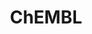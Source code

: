 ---
bigquery: https://console.cloud.google.com/bigquery?p=patents-public-data&d=ebi_chembl&page=dataset
citation: '"The ChEMBL database in 2017." Anna Gaulton, Anne Hersey, Michał Nowotka,
  A Patrícia Bento, Jon Chambers, David Mendez, Prudence Mutowo, Francis Atkinson,
  Louisa J Bellis, Elena Cibrián-Uhalte, Mark Davies, Nathan Dedman, Anneli Karlsson,
  María Paula Magariños, John P Overington, George Papadatos, Ines Smit, Andrew R
  Leach Nucleic acids Research (2017) 45 (Database Issue), D945-D954'
contributors: European Bioinformatics Institute
cost: None
description: ChEMBL Data is a manually curated database of small molecules used in
  drug discovery, including information about existing patented drugs.
documentation: 'schema: https://www.ebi.ac.uk/chembl/db_schema


  '
last_edit: Mon, 04 Apr 2022 19:07:30 GMT
location: https://console.cloud.google.com/marketplace/product/google_patents_public_datasets/chembl
maintained_by: EMBL-EBI, an outstation of European Molecular Biology Laboratory
related_publications: '

  ChEMBL: towards direct deposition of bioassay data.


  Mendez D, Gaulton A, Bento AP, Chambers J, De Veij M, Félix E, Magariños MP, Mosquera
  JF, Mutowo P, Nowotka M, Gordillo-Marañón M, Hunter F, Junco L, Mugumbate G, Rodriguez-Lopez
  M, Atkinson F, Bosc N, Radoux CJ, Segura-Cabrera A, Hersey A, Leach AR.


  — Nucleic Acids Res. 2019; 47(D1):D930-D940. doi: 10.1093/nar/gky1075

  '
schema_fields: '[''direct_interaction'', ''target_mapping'', ''aromatic_rings'', ''relationship'',
  ''authors'', ''description'', ''mw_freebase'', ''heavy_atoms'', ''assay_id'', ''bao_id'',
  ''hrac_class_id'', ''cidx'', ''chebi_par_id'', ''stat'', ''confidence_score'', ''cell_ontology_id'',
  ''updated_on'', ''db_version'', ''journal'', ''parenteral'', ''assay_strain'', ''compd_id'',
  ''parameter_type'', ''orig_description'', ''standard_text_value'', ''trade_name'',
  ''annotation'', ''published_units'', ''actsm_id'', ''mesh_heading'', ''assay_tax_id'',
  ''assay_class_id'', ''targcomp_id'', ''bao_endpoint'', ''uo_units'', ''full_mwt'',
  ''chembl_id'', ''patent_use_code'', ''usan_substem'', ''hba'', ''comp_go_id'', ''name'',
  ''cpd_str_alert_id'', ''level4_description'', ''mec_id'', ''ro3_pass'', ''last_page'',
  ''mechanism_comment'', ''activity_comment'', ''major_class'', ''accession'', ''assay_organism'',
  ''ref_type'', ''enzyme_name'', ''aidx'', ''polymer_flag'', ''max_phase'', ''drug_substance_flag'',
  ''result_flag'', ''cx_most_apka'', ''psa'', ''molfile'', ''idx'', ''inorganic_flag'',
  ''warning_type'', ''num_ro5_violations'', ''ref_url'', ''product_id'', ''acd_most_apka'',
  ''natural_product'', ''targrel_id'', ''prediction_method'', ''domain_id'', ''log_id'',
  ''qed_weighted'', ''usan_stem_id'', ''molregno'', ''co_stem_id'', ''frac_class_id'',
  ''drugind_id'', ''usan_year'', ''metref_id'', ''toid'', ''hba_lipinski'', ''usan_stem_definition'',
  ''l5'', ''standard_type'', ''formulation_id'', ''src_description'', ''efo_term'',
  ''year'', ''smarts'', ''usan_stem'', ''component_type'', ''mutation'', ''label'',
  ''warning_class'', ''abstract'', ''source'', ''level1_description'', ''parent_id'',
  ''level3_description'', ''published_type'', ''updated_by'', ''species_group_flag'',
  ''num_lipinski_ro5_violations'', ''warnref_id'', ''issue'', ''sequence'', ''first_page'',
  ''mol_irac_id'', ''prod_pat_id'', ''sequence_md5sum'', ''standard_upper_value'',
  ''protein_class_id'', ''doc_type'', ''oc_id'', ''relationship_type'', ''mc_tax_id'',
  ''irac_code'', ''entity_type'', ''uberon_id'', ''data_validity_comment'', ''biocomp_id'',
  ''src_id'', ''assay_type'', ''ass_cls_map_id'', ''ddd_id'', ''std_act_id'', ''withdrawn_flag'',
  ''level1'', ''withdrawn_class'', ''research_stem'', ''who_name'', ''l4'', ''cell_source_organism'',
  ''standard_flag'', ''standard_inchi'', ''level3'', ''efo_id'', ''cell_source_tissue'',
  ''canonical_smiles'', ''definition'', ''l2'', ''cx_logd'', ''who_extra'', ''standard_value'',
  ''withdrawn_reason'', ''substrate_record_id'', ''tax_id'', ''prodrug'', ''assay_tissue'',
  ''downgraded'', ''alogp'', ''text_value'', ''ap_id'', ''curated_by'', ''db_source'',
  ''tid'', ''cell_id'', ''helm_notation'', ''availability_type'', ''variant_id'',
  ''rtb'', ''bao_format'', ''end_position'', ''mol_hrac_id'', ''drug_product_flag'',
  ''alert_id'', ''homologue'', ''assay_cell_type'', ''mc_target_accession'', ''target_type'',
  ''molecule_type'', ''mw_monoisotopic'', ''class_type'', ''tid_fixed'', ''protclasssyn_id'',
  ''curation_comment'', ''molsyn_id'', ''delist_flag'', ''parent_type'', ''bto_id'',
  ''assay_param_id'', ''bei'', ''cx_logp'', ''sei'', ''withdrawn_year'', ''indref_id'',
  ''mol_atc_id'', ''mc_target_name'', ''therapeutic_flag'', ''l8'', ''l3'', ''ridx'',
  ''cell_description'', ''level2_description'', ''compound_key'', ''assay_desc'',
  ''upper_value'', ''organism'', ''smid'', ''target_desc'', ''structure_type'', ''nda_type'',
  ''l6'', ''submission_date'', ''parent_go_id'', ''site_id'', ''start_position'',
  ''caloha_id'', ''pathway_key'', ''tbl'', ''subgroup'', ''related_tid'', ''isoform'',
  ''entity_id'', ''indication_class'', ''mc_organism'', ''molecular_mechanism'', ''approval_date'',
  ''warning_year'', ''protein_class_synonym'', ''stem'', ''domain_name'', ''relation'',
  ''assay_subcellular_fraction'', ''job_id'', ''predbind_id'', ''hbd_lipinski'', ''site_name'',
  ''mechanism_of_action'', ''frac_code'', ''innovator_company'', ''alert_set_id'',
  ''set_name'', ''hbd'', ''potential_duplicate'', ''first_in_class'', ''strength'',
  ''component_synonym'', ''confidence'', ''units'', ''src_compound_id'', ''path'',
  ''published_value'', ''relationship_desc'', ''country'', ''title'', ''ddd_admr'',
  ''cellosaurus_id'', ''acd_logp'', ''doc_id'', ''qudt_units'', ''max_phase_for_ind'',
  ''creation_date'', ''volume'', ''record_id'', ''selectivity_comment'', ''compsyn_id'',
  ''source_domain_id'', ''ddd_units'', ''standard_relation'', ''route'', ''mol_frac_id'',
  ''mc_target_type'', ''hrac_code'', ''patent_id'', ''previous_company'', ''ad_type'',
  ''sitecomp_id'', ''cx_most_bpka'', ''normal_range_max'', ''activity_id'', ''chirality'',
  ''ddd_comment'', ''warning_country'', ''cell_name'', ''cl_lincs_id'', ''first_approval'',
  ''parent_molregno'', ''last_active'', ''level5'', ''src_assay_id'', ''standard_units'',
  ''standard_inchi_key'', ''assay_category'', ''clo_id'', ''compound_name'', ''dosed_ingredient'',
  ''action_type'', ''warning_description'', ''aspect'', ''publication_number'', ''rgid'',
  ''lle'', ''comp_class_id'', ''met_conversion'', ''dosage_form'', ''assay_source'',
  ''num_alerts'', ''syn_type'', ''component_id'', ''active_molregno'', ''pref_name'',
  ''parameter_value'', ''enzyme_tid'', ''priority'', ''res_stem_id'', ''mesh_id'',
  ''pathway_id'', ''patent_no'', ''stem_class'', ''molecular_species'', ''met_comment'',
  ''go_id'', ''ddd_value'', ''pchembl_value'', ''synonyms'', ''l7'', ''site_residues'',
  ''topical'', ''normal_range_min'', ''level4'', ''drug_record_id'', ''cell_source_tax_id'',
  ''src_short_name'', ''met_id'', ''as_id'', ''short_name'', ''doi'', ''disease_efficacy'',
  ''published_relation'', ''l1'', ''ref_id'', ''ingredient'', ''domain_description'',
  ''class_level'', ''comments'', ''black_box_warning'', ''oral'', ''level2'', ''alert_name'',
  ''acd_logd'', ''atc_code'', ''patent_expire_date'', ''applicant_full_name'', ''active_ingredient'',
  ''warning_id'', ''protein_class_desc'', ''assay_test_type'', ''tissue_id'', ''company'',
  ''le'', ''status'', ''activity_count'', ''version'', ''value'', ''metabolite_record_id'',
  ''binding_site_comment'', ''withdrawn_country'', ''full_molformula'', ''type'',
  ''acd_most_bpka'', ''mecref_id'', ''irac_class_id'', ''pubmed_id'', ''domain_type'']'
shortname: chembl
tags:
- biotechnology
- health
- chemical
- bioinformatics
- medical
terms_of_use: CC BY-SA 3.0
title: ChEMBL
uuid: e232a192-965c-4ec9-904c-155b6dfe56c5
---